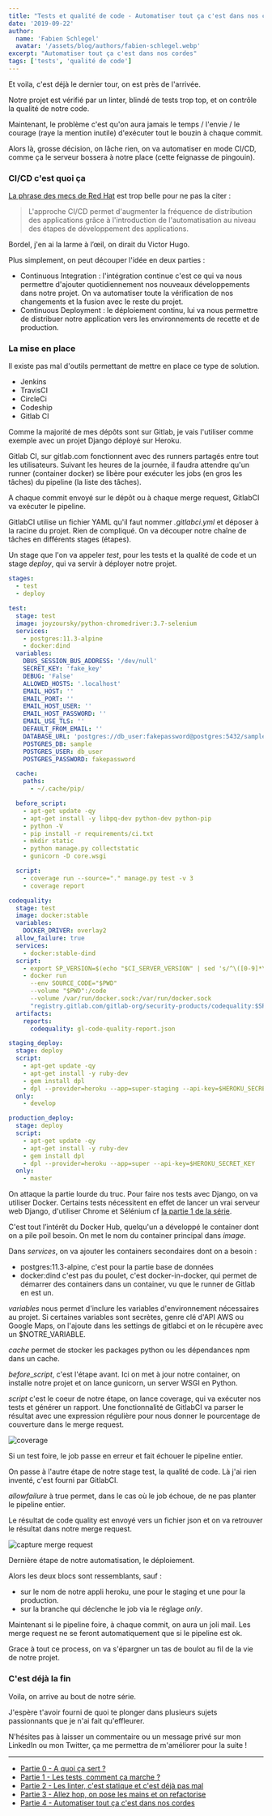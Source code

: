 ```yaml
---
title: "Tests et qualité de code - Automatiser tout ça c'est dans nos cordes"
date: '2019-09-22'
author:
  name: 'Fabien Schlegel'
  avatar: '/assets/blog/authors/fabien-schlegel.webp'
excerpt: "Automatiser tout ça c'est dans nos cordes"
tags: ['tests', 'qualité de code']
---
```


Et voila, c'est déjà le dernier tour, on est près de l'arrivée.

Notre projet est vérifié par un linter, blindé de tests trop top, et on contrôle la qualité de notre code.

Maintenant, le problème c'est qu'on aura jamais le temps / l'envie / le courage (raye la mention inutile) d'exécuter tout le bouzin à chaque commit.

Alors là, grosse décision, on lâche rien, on va automatiser en mode CI/CD, comme ça le serveur bossera à notre place (cette feignasse de pingouin).

### CI/CD c'est quoi ça

[La phrase des mecs de Red Hat](https://www.redhat.com/fr/topics/devops/what-is-ci-cd) est trop belle pour ne pas la citer :

> L'approche CI/CD permet d'augmenter la fréquence de distribution des applications grâce à l'introduction de l'automatisation au niveau des étapes de développement des applications.

Bordel, j'en ai la larme à l’œil, on dirait du Victor Hugo.

Plus simplement, on peut découper l'idée en deux parties :

- Continuous Integration : l'intégration continue c'est ce qui va nous permettre d'ajouter quotidiennement nos nouveaux développements dans notre projet. On va automatiser toute la vérification de nos changements et la fusion avec le reste du projet.
- Continuous Deployment : le déploiement continu, lui va nous permettre de distribuer notre application vers les environnements de recette et de production.

### La mise en place

Il existe pas mal d'outils permettant de mettre en place ce type de solution.

- Jenkins
- TravisCI
- CircleCi
- Codeship
- Gitlab CI

Comme la majorité de mes dépôts sont sur Gitlab, je vais l'utiliser comme exemple avec un projet Django déployé sur Heroku.

Gitlab CI, sur gitlab.com fonctionnent avec des runners partagés entre tout les utilisateurs. Suivant les heures de la journée, il faudra attendre qu'un runner (container docker) se libère pour exécuter les jobs (en gros les tâches) du pipeline (la liste des tâches).

A chaque commit envoyé sur le dépôt ou à chaque merge request, GitlabCI va exécuter le pipeline.

GitlabCI utilise un fichier YAML qu'il faut nommer _.gitlabci.yml_ et déposer à la racine du projet. Rien de compliqué.
On va découper notre chaîne de tâches en différents stages (étapes).

Un stage que l'on va appeler _test_, pour les tests et la qualité de code et un stage _deploy_, qui va servir à déployer notre projet.

```yaml
stages:
  - test
  - deploy

test:
  stage: test
  image: joyzoursky/python-chromedriver:3.7-selenium
  services:
    - postgres:11.3-alpine
    - docker:dind
  variables:
    DBUS_SESSION_BUS_ADDRESS: '/dev/null'
    SECRET_KEY: 'fake_key'
    DEBUG: 'False'
    ALLOWED_HOSTS: '.localhost'
    EMAIL_HOST: ''
    EMAIL_PORT: ''
    EMAIL_HOST_USER: ''
    EMAIL_HOST_PASSWORD: ''
    EMAIL_USE_TLS: ''
    DEFAULT_FROM_EMAIL: ''
    DATABASE_URL: 'postgres://db_user:fakepassword@postgres:5432/sample'
    POSTGRES_DB: sample
    POSTGRES_USER: db_user
    POSTGRES_PASSWORD: fakepassword

  cache:
    paths:
      - ~/.cache/pip/

  before_script:
    - apt-get update -qy
    - apt-get install -y libpq-dev python-dev python-pip
    - python -V
    - pip install -r requirements/ci.txt
    - mkdir static
    - python manage.py collectstatic
    - gunicorn -D core.wsgi

  script:
    - coverage run --source="." manage.py test -v 3
    - coverage report

codequality:
  stage: test
  image: docker:stable
  variables:
    DOCKER_DRIVER: overlay2
  allow_failure: true
  services:
    - docker:stable-dind
  script:
    - export SP_VERSION=$(echo "$CI_SERVER_VERSION" | sed 's/^\([0-9]*\)\.\([0-9]*\).*/\1-\2-stable/')
    - docker run
      --env SOURCE_CODE="$PWD"
      --volume "$PWD":/code
      --volume /var/run/docker.sock:/var/run/docker.sock
      "registry.gitlab.com/gitlab-org/security-products/codequality:$SP_VERSION" /code
  artifacts:
    reports:
      codequality: gl-code-quality-report.json

staging_deploy:
  stage: deploy
  script:
    - apt-get update -qy
    - apt-get install -y ruby-dev
    - gem install dpl
    - dpl --provider=heroku --app=super-staging --api-key=$HEROKU_SECRET_KEY
  only:
    - develop

production_deploy:
  stage: deploy
  script:
    - apt-get update -qy
    - apt-get install -y ruby-dev
    - gem install dpl
    - dpl --provider=heroku --app=super --api-key=$HEROKU_SECRET_KEY
  only:
    - master
```

On attaque la partie lourde du truc. Pour faire nos tests avec Django, on va utiliser Docker. Certains tests nécessitent en effet de lancer un vrai serveur web Django, d'utiliser Chrome et Sélénium cf [la partie 1 de la série](/tests-quality-ep1).

C'est tout l’intérêt du Docker Hub, quelqu'un a développé le container dont on a pile poil besoin. On met le nom du container principal dans _image_.

Dans _services_, on va ajouter les containers secondaires dont on a besoin :

- postgres:11.3-alpine, c'est pour la partie base de données
- docker:dind c'est pas du poulet, c'est docker-in-docker, qui permet de démarrer des containers dans un container, vu que le runner de Gitlab en est un.

_variables_ nous permet d'inclure les variables d'environnement nécessaires au projet. Si certaines variables sont secrètes, genre clé d'API AWS ou Google Maps, on l'ajoute dans les settings de gitlabci et on le récupère avec un $NOTRE_VARIABLE.

_cache_ permet de stocker les packages python ou les dépendances npm dans un cache.

_before_\__script_, c'est l'étape avant. Ici on met à jour notre container, on installe notre projet et on lance gunicorn, un server WSGI en Python.

_script_ c'est le coeur de notre étape, on lance coverage, qui va exécuter nos tests et générer un rapport. Une fonctionnalité de GitlabCI va parser le résultat avec une expression régulière pour nous donner le pourcentage de couverture dans le merge request.

![coverage](/assets/blog/content-images/tests_ep4_coverage.png)

Si un test foire, le job passe en erreur et fait échouer le pipeline entier.

On passe à l'autre étape de notre stage test, la qualité de code. Là j'ai rien inventé, c'est fourni par GitlabCI.

_allowfailure_ à true permet, dans le cas où le job échoue, de ne pas planter le pipeline entier.

Le résultat de code quality est envoyé vers un fichier json et on va retrouver le résultat dans notre merge request.

![capture merge request](/assets/blog/content-images/tests_ep4_merge_request.png)

Dernière étape de notre automatisation, le déploiement.

Alors les deux blocs sont ressemblants, sauf :

- sur le nom de notre appli heroku, une pour le staging et une pour la production.
- sur la branche qui déclenche le job via le réglage _only_.

Maintenant si le pipeline foire, à chaque commit, on aura un joli mail.
Les merge request ne se feront automatiquement que si le pipeline est ok.

Grace à tout ce process, on va s'épargner un tas de boulot au fil de la vie de notre projet.

### C'est déjà la fin

Voila, on arrive au bout de notre série.

J'espère t'avoir fourni de quoi te plonger dans plusieurs sujets passionnants que je n'ai fait qu'effleurer.

N'hésites pas à laisser un commentaire ou un message privé sur mon LinkedIn ou mon Twitter, ça me permettra de m'améliorer pour la suite !

---

- [Partie 0 - A quoi ça sert ?](/blog/tests-quality-ep0)
- [Partie 1 - Les tests, comment ça marche ?](/blog/tests-quality-ep1)
- [Partie 2 - Les linter, c'est statique et c'est déjà pas mal](/blog/tests-quality-ep2)
- [Partie 3 - Allez hop, on pose les mains et on refactorise](/blog/tests-quality-ep3)
- [Partie 4 - Automatiser tout ça c'est dans nos cordes](/blog/tests-quality-ep4)
